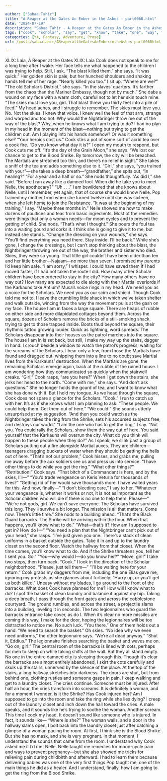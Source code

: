 ```yaml
---

author: ["Sabaa Tahir"]
title: "A Reaper at the Gates An Ember in the Ashes - part0060.html"
date: "2024-07-19"
description: "Sabaa Tahir - A Reaper at the Gates An Ember in the Ashes"
tags: ["cook", "scholar", "say", "get", "know", "take", "one", "way", "head", "shrike", "sky", "girl", "martial", "nelle", "need", "child", "trying", "tea", "thing", "woman", "ring", "square", "sound", "barrack", "laundry"]
categories: [YA, Fantasy, Adventure, Prose]
url: /posts/sabaatahir/AReaperattheGatesAnEmberintheAshes-part0060html

---
```



XLIX: Laia, A Reaper at the Gates
XLIX: Laia
Cook does not speak to me for a long time after I wake. Her face tells me what happened to the children I was trying to help. Still, I ask.
“The blast killed them,” she says. “It was quick.” Her golden skin is pale, but her hunched shoulders and shaking hands tell me of her rage. “Nearly killed you too.”
I sit up. “Where are we?”
“The old Scholar’s District,” she says. “In the slaves’ quarters. It’s farther from the chaos than the Mariner Embassy, though not by much.” She dabs a wound on my face with a warm cloth, careful not to let her skin touch mine. “The skies must love you, girl. That blast threw you thirty feet into a pile of feed.”
My head aches, and I struggle to remember. The skies must love you.
No. Not the skies. I knew that voice. I knew well the feel of that arm, strange and warped and too hot.
Why would the Nightbringer throw me out of the way of the blast? Why, when he knows what I am trying to do? I had no plan in my head in the moment of the blast—nothing but trying to get the children out. Am I playing into his hands somehow?
Or was it something else?
“Your heroics cost us.” Cook stirs a pot of some sort of acrid tea over a cook fire. “Do you know what day it is?”
I open my mouth to respond, but Cook cuts me off.
“It’s the day of the Grain Moon,” she says. “We lost our chance to get to the Blood Shrike. By tomorrow, the city will be breached. The Martials are stretched too thin, and there’s no relief in sight.”
She takes a sniff of the tea and adds something else to it. “Girl,” she says, “you trained with your”—she takes a deep breath—“grandfather,” she spits out, “in healing?”
“For a year and a half or so.”
She nods thoughtfully. “As did I,” she said. “Before I ran away like a damned fool. When did he take you to meet Nelle, the apothecary?”
“Uh . . .” I am bewildered that she knows about Nelle, until I remember, yet again, that of course she would know Nelle. Pop trained my mother from when she turned twelve until she was sixteen, when she left home to join the Resistance.
“It was at the beginning of my training,” I say. “Maybe three months in.” Nelle showed me how to make dozens of poultices and teas from basic ingredients. Most of the remedies were things that only a woman needs—for moon cycles and to prevent the getting of child.
She nods. “That’s what I thought.” She pours the foul tea into a waiting gourd and corks it. I think she is going to give it to me, but instead she stands. “Change the dressing on your wounds,” she says. “You’ll find everything you need there. Stay inside. I’ll be back.”
While she’s gone, I change the dressings, but I can’t stop thinking about the blast, the Nightbringer throwing me out of the way, the brother and sister who died. Skies, they were so young. That little girl couldn’t have been older than ten and her little brother—Najaam—no more than seven. I promised my parents I’d keep him safe.
“I am sorry,” I whisper.
I could have saved them if I had moved faster, if I had not taken the route I did. How many other Scholar children have been ordered to stay in the city? How many others have no way out? How many are expected to die along with their Martial overlords if the Karkauns take Antium? Musa’s voice rings in my head. We need you as a voice for the Scholars. We need you as our scim and shield.
Though Cook told me not to, I leave the crumbling little shack in which we’ve taken shelter and walk outside, wincing from the way the movement pulls at the gash on my face.
The house I am in faces a large square. There are heaps of rubble on either side and more dilapidated cottages beyond them. Across the square, dozens of Scholars remove the bricks of a still-smoking shack, trying to get to those trapped inside.
Boots thud beyond the square, their rhythmic tattoo growing louder. Quick as lightning, word spreads. The Scholars disappear into their houses as the patrol marches into the square. The house I am in is set back, but still, I make my way up the stairs, dagger in hand. I crouch beside a window to watch the patrol’s progress, waiting for the screams of the Scholars.
I hear only a few, from those the Martials have found and dragged out, whipping them into a line to no doubt save Martial lives from the Karkauns’ destruction.
When the Martials are gone, the remaining Scholars emerge again, back at the rubble of the ruined house. I am wondering how they communicated so quickly when the stairwell creaks.
“Girl,” Cook rasps, “are you here?”
When I get down the stairs, she jerks her head to the north. “Come with me,” she says. “And don’t ask questions.” She no longer holds the gourd of tea, and I want to know what she has done with it. But I hold my tongue. As we head through the square, Cook does not spare a glance for the Scholars.
“Cook.” I run to catch up with her. It’s as if she knows what I am planning to ask. “These people. We could help them. Get them out of here.”
“We could.” She sounds utterly unsurprised at my suggestion. “And then you could watch as the Nightbringer takes the ring from the Shrike, sets his accursed subjects free, and destroys our world.”
“I am the one who has to get the ring,” I say. “Not you. You could rally the Scholars, show them the way out of here. You said yourself that the Karkauns will overrun the city. What do you think will happen to these people when they do?”
As I speak, we slink past a group of Scholars putting out a fire alongside Martial auxes. They are children—teenagers dragging buckets of water when they should be getting the hells out of here.
“That’s not our problem,” Cook hisses, and grabs me, pulling me away before the aux soldiers see us and press us into service. “I have other things to do while you get the ring.”
“What other things?”
“Retribution!” Cook says. “That bitch of a Commandant is here, and by the skies, I’ll—”
“You’d trade vengeance on Keris Veturia for thousands of lives?”
“Getting rid of her would save thousands more. I have waited years for this. And now, finally—”
“I don’t bleeding care,” I say to her. “Whatever your vengeance is, whether it works or not, it is not as important as the Scholar children who will die if there is no one to help them. Please—”
“We’re not gods, girl. We can’t save everyone. The Scholars have survived this long. They’ll survive a bit longer. The mission is all that matters. Come now. There’s little time.” She nods to a building ahead. “That’s the Black Guard barracks. The Shrike will be arriving within the hour. When that happens, you’ll know what to do.”
“What—that’s it? How am I supposed to get in? How do I—”
“You need a plan that the Nightbringer can’t pick out of your head,” she rasps. “I’ve just given you one. There’s a stack of clean uniforms in a basket outside the gates. Take it in and up to the laundry closet on the second floor. Watch the hallway from that closet. When the time comes, you’ll know what to do. And if the Shrike threatens you, tell her I sent you. Go.”
“You—why would I—do you know her?”
“Move, girl!”
I take two steps, then turn back. “Cook.” I look in the direction of the Scholar neightborhood. “Please, just tell them—”
“I’ll be waiting here for your return.” Cook grabs my daggers from me, including the one Elias gave me, ignoring my protests as she glances about furtively. “Hurry up, or you’ll get us both killed.”
Uneasy without my blades, I go around to the front of the barracks. What does Cook have planned for me? How will I know what to do? I spot the basket of clean laundry and balance it against my hip. Taking a deep breath, I pass through the front gates and across the cobblestone courtyard.
The ground rumbles, and across the street, a projectile slams into a building, leveling it in seconds. The two legionnaires who guard the barracks entrance take cover, as do I. When it’s clear no more missiles are coming this way, I make for the door, hoping the legionnaires will be too distracted to notice me. No such luck.
“You there.” One of them holds out a hand. “We need to search the basket.”
Oh skies.
“No idea why we even need uniforms,” the other legionnaire says. “We’re all dead anyway.”
“Shut it, Eddius.” The legionnaire finishes searching the basket and waves me on. “Go on, girl.”
The central room of the barracks is lined with cots, perhaps for men to sleep on while taking shifts at the wall. But they all stand empty. No one in the entire damned city is sleeping through this.
Though it’s clear the barracks are almost entirely abandoned, I skirt the cots carefully and skulk up the stairs, unnerved by the silence of the place. At the top of the stairs, a long hallway stretches into darkness. The doors are shut, but from behind one, clothing rustles and someone gasps in pain. I keep walking and get to a laundry closet. The cries continue. Someone must be injured.
After half an hour, the cries transform into screams. It is definitely a woman, and for a moment I wonder, is it the Shrike? Has Cook injured her? Am I supposed to go into the room and take the ring while she lies dying? I creep out of the laundry closet and inch down the hall toward the cries. A male speaks, and it sounds like he’s trying to soothe the woman.
Another scream. This time I cock my head. It doesn’t sound like someone who is injured. In fact, it sounds like—
“Where is she?” The woman wails, and a door in the hallway slams open. I bolt back into the laundry closet just after catching a glimpse of a woman pacing the room. At first, I think she is the Blood Shrike. But she has no mask, and she is very pregnant.
In that moment, I understand the sounds that came from the room. I understand why Cook asked me if I’d met Nelle. Nelle taught me remedies for moon-cycle pain and ways to prevent pregnancy—but she also showed me tricks for relieving pain during childbirth and afterward. I had to learn them because delivering babies was one of the very first things Pop taught me, one of the main things he did as a healer.
And I understand, finally, how I am going to get the ring from the Blood Shrike.
